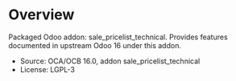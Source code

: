 # Overview

Packaged Odoo addon: sale_pricelist_technical. Provides features documented in upstream Odoo 16 under this addon.

- Source: OCA/OCB 16.0, addon sale_pricelist_technical
- License: LGPL-3
